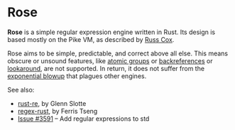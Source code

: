 Rose
====

**Rose** is a simple regular expression engine written in Rust.  Its
design is based mostly on the Pike VM, as described by [Russ Cox][1].

[1]: http://swtch.com/~rsc/regexp/regexp2.html

Rose aims to be simple, predictable, and correct above all else.  This
means obscure or unsound features, like [atomic groups][] or
[backreferences][] or [lookaround][], are not supported.  In return, it
does not suffer from the [exponential blowup][] that plagues other
engines.

[atomic groups]: http://www.regular-expressions.info/atomic.html
[backreferences]: http://www.regular-expressions.info/backref.html
[lookaround]: http://www.regular-expressions.info/lookaround.html
[exponential blowup]: http://swtch.com/~rsc/regexp/regexp1.html

See also:

* [rust-re](https://github.com/glennsl/rust-re), by Glenn Slotte
* [regex-rust](https://github.com/ferristseng/regex-rust), by Ferris Tseng
* [Issue #3591](https://github.com/mozilla/rust/issues/3591) – Add regular expressions to std
